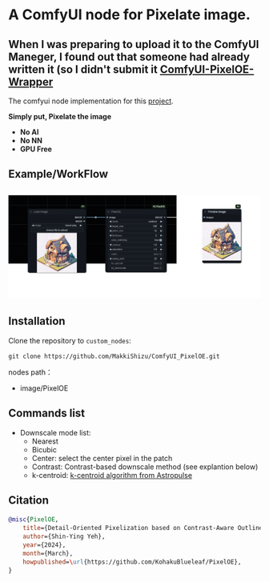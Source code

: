 # A ComfyUI node for Pixelate image.

## **When I was preparing to upload it to the ComfyUI Maneger, I found out that someone had already written it (so I didn't submit it [ComfyUI-PixelOE-Wrapper](https://github.com/A4P7J1N7M05OT/ComfyUI-PixelOE-Wrapper.git)**

The comfyui node implementation for this [project](https://github.com/KohakuBlueleaf/PixelOE).

**Simply put, Pixelate the image**

- **No AI**
- **No NN**
- **GPU Free**

## Example/WorkFlow
![house-grid](./workflow.png)
---

## Installation
Clone the repository to `custom_nodes`:
```
git clone https://github.com/MakkiShizu/ComfyUI_PixelOE.git
```
nodes path：
- image/PixelOE

## Commands list
* Downscale mode list:
  * Nearest
  * Bicubic
  * Center: select the center pixel in the patch
  * Contrast: Contrast-based downscale method (see explantion below)
  * k-centroid: [k-centroid algorithm from Astropulse](https://github.com/Astropulse/pixeldetector/blob/6e88e18ddbd16529b5dd85b1c615cbb2e5778bf2/k-centroid.py#L19-L44)

## Citation

```bibtex
@misc{PixelOE,
    title={Detail-Oriented Pixelization based on Contrast-Aware Outline Expansion.}, 
    author={Shin-Ying Yeh},
    year={2024},
    month={March},
    howpublished=\url{https://github.com/KohakuBlueleaf/PixelOE},
}
```
